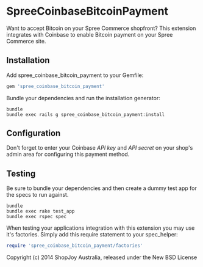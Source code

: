 SpreeCoinbaseBitcoinPayment
===========================

Want to accept Bitcoin on your Spree Commerce shopfront?
This extension integrates with Coinbase to enable Bitcoin payment on your Spree Commerce site.

Installation
------------

Add spree_coinbase_bitcoin_payment to your Gemfile:

```ruby
gem 'spree_coinbase_bitcoin_payment'
```

Bundle your dependencies and run the installation generator:

```shell
bundle
bundle exec rails g spree_coinbase_bitcoin_payment:install
```

Configuration
-------------

Don't forget to enter your Coinbase *API key* and *API secret* on your shop's admin area for configuring
this payment method.

Testing
-------

Be sure to bundle your dependencies and then create a dummy test app for the specs to run against.

```shell
bundle
bundle exec rake test_app
bundle exec rspec spec
```

When testing your applications integration with this extension you may use it's factories.
Simply add this require statement to your spec_helper:

```ruby
require 'spree_coinbase_bitcoin_payment/factories'
```

Copyright (c) 2014 ShopJoy Australia, released under the New BSD License
